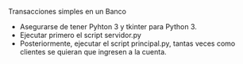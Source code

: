 Transacciones simples en un Banco

- Asegurarse de tener Pyhton 3 y tkinter para Python 3.
- Ejecutar primero el script servidor.py
- Posteriormente, ejecutar el script principal.py, tantas veces como clientes se quieran que ingresen a la cuenta.
